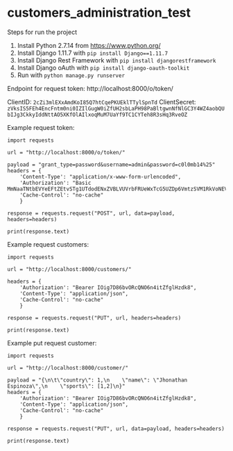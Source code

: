 # customers_administration_test

Steps for run the project

1. Install Python 2.7.14 from https://www.python.org/
2. Install Django 1.11.7 with ```pip install Django==1.11.7```
3. Install Django Rest Framework with ```pip install djangorestframework```
4. Install Django oAuth with ```pip install django-oauth-toolkit```
5. Run with ```python manage.py runserver```

Endpoint for request token: http://localhost:8000/o/token/

ClientID: ```2cZi3mlEXxAmdKoI85Q7htCqePKUEklTTylSpnTd```
ClientSecret: ```zVksIS5FEh4EncFntm0ni0IZIlGugW0iZfUH2sbLaPH98PaBltgwnNfNlGC3Y4WZ4aobQUbIJg3CkkyIddNttAO5XKfOlAIlxoqMuM7UaYf9TC1CYTeh8R3sHq3RveOZ```

Example request token:
```
import requests

url = "http://localhost:8000/o/token/"

payload = "grant_type=password&username=admin&password=c0l0mb14%25"
headers = {
    'Content-Type': "application/x-www-form-urlencoded",
    'Authorization': "Basic MmNaaTNtbEVYeEFtZEtvSTg1UTdodENxZVBLVUVrbFRUeWxTcG5UZDp6VmtzSVM1RkVoNEVuY0ZudG0wbmkwSVpJbEd1Z1cwaVpmVUgyc2JMYVBIOThQYUJsdGd3bk5mTmxHQzNZNFdaNGFvYlFVYklKZzNDa2t5SWRkTnR0QU81WEtmT2xBSWx4b3FNdU03VWFZZjlUQzFDWVRlaDhSM3NIcTNSdmVPWg==",
    'Cache-Control': "no-cache"
    }

response = requests.request("POST", url, data=payload, headers=headers)

print(response.text)
```

Example request customers:
```
import requests

url = "http://localhost:8000/customers/"

headers = {
    'Authorization': "Bearer IOig7D86bvORcQNO6n4itZfglHzdk8",
    'Content-Type': "application/json",
    'Cache-Control': "no-cache"
    }

response = requests.request("PUT", url, headers=headers)

print(response.text)
```

Example put request customer:
```
import requests

url = "http://localhost:8000/customer/"

payload = "{\n\t\"country\": 1,\n    \"name\": \"Jhonathan Espinoza\",\n    \"sports\": [1,2]\n}"
headers = {
    'Authorization': "Bearer IOig7D86bvORcQNO6n4itZfglHzdk8",
    'Content-Type': "application/json",
    'Cache-Control': "no-cache"
    }

response = requests.request("PUT", url, data=payload, headers=headers)

print(response.text)
```
